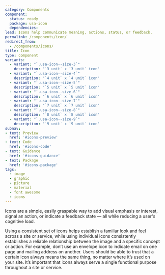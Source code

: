 ```yaml
---
category: Components
component:
  status: ready
  package: usa-icon
  dependencies:
lead: Icons help communicate meaning, actions, status, or feedback.
permalink: /components/icon/
redirect_from:
  - /components/icons/
title: Icon
type: component
variants:
  - variant: "`.usa-icon--size-3`"
    description: "`3 unit` x `3 unit` icon"
  - variant: "`.usa-icon--size-4`"
    description: "`4 unit` x `4 unit` icon"
  - variant: "`.usa-icon--size-5`"
    description: "`5 unit` x `5 unit` icon"
  - variant: "`.usa-icon--size-6`"
    description: "`6 unit` x `6 unit` icon"
  - variant: "`.usa-icon--size-7`"
    description: "`7 unit` x `7 unit` icon"
  - variant: "`.usa-icon--size-8`"
    description: "`8 unit` x `8 unit` icon"
  - variant: "`.usa-icon--size-9`"
    description: "`9 unit` x `9 unit` icon"
subnav:
- text: Preview
  href: '#icons-preview'
- text: Code
  href: '#icons-code'
- text: Guidance
  href: '#icons-guidance'
- text: Package
  href: '#icons-package'
tags:
  - image
  - graphic
  - picture
  - material
  - font awesome
  - icons
---
```


Icons are a simple, easily graspable way to add visual emphasis or interest, signal an action, or indicate a feedback state — all while reducing a user's cognitive load.

Using a consistent set of icons helps establish a familiar look and feel across a site or service, while using individual icons consistently establishes a reliable relationship between the image and a specific concept or action. For example, don’t use an envelope icon to indicate email on one page and mailing address on another. Users should be able to trust that a certain icon always means the same thing, no matter where it’s used on your site. It’s important that icons always serve a single functional purpose throughout a site or service.